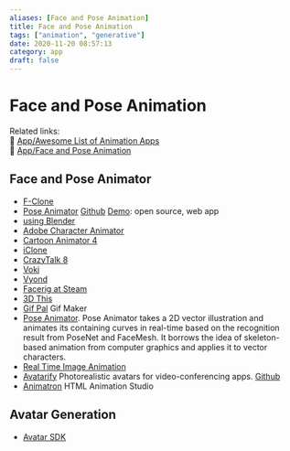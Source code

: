 ```yaml
---
aliases: [Face and Pose Animation]
title: Face and Pose Animation
tags: ["animation", "generative"]
date: 2020-11-20 08:57:13
category: app
draft: false
---
```


# Face and Pose Animation

Related links:  
🔗 [App/Awesome List of Animation Apps](../multimedia/animation-app.md)  
🔗 [App/Face and Pose Animation](face-pose-animation.md)

## Face and Pose Animator

- [F-Clone](https://f-clone.com/)
- [Pose Animator](https://blog.tensorflow.org/2020/05/pose-animator-open-source-tool-to-bring-svg-characters-to-life.html) [Github](https://github.com/yemount/pose-animator) [Demo](https://pose-animator-demo.firebaseapp.com/): open source, web app
- [using Blender](https://blender.community/c/today/9sdbbc/)
- [Adobe Character Animator](https://www.adobe.com/products/character-animator.html)
- [Cartoon Animator 4](https://www.reallusion.com/cartoon-animator/)
- [iClone](https://www.reallusion.com/iclone/)
- [CrazyTalk 8](https://www.reallusion.com/crazytalk/)
- [Voki](https://www.voki.com/)
- [Vyond](https://www.vyond.com/)
- [Facerig at Steam](https://store.steampowered.com/app/274920/FaceRig/)
- [3D This](https://3dthis.com/)
- [Gif Pal](https://www.gifpal.com/) Gif Maker
- [Pose Animator](https://github.com/yemount/pose-animator/). Pose Animator takes a 2D vector illustration and animates its containing curves in real-time based on the recognition result from PoseNet and FaceMesh. It borrows the idea of skeleton-based animation from computer graphics and applies it to vector characters.
- [Real Time Image Animation](https://github.com/anandpawara/Real_Time_Image_Animation)
- [Avatarify](https://colab.research.google.com/github/alievk/avatarify/blob/master/avatarify.ipynb) Photorealistic avatars for video-conferencing apps. [Github](https://github.com/alievk/avatarify)
- [Animatron](https://editor.animatron.com/) HTML Animation Studio

## Avatar Generation

- [Avatar SDK](https://avatarsdk.com/)
